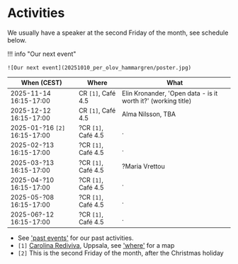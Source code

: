 # Activities

We usually have a speaker at the second Friday of the month,
see schedule below.

!!! info "Our next event"

    ![Our next event](20251010_per_olov_hammargren/poster.jpg)

When (CEST)                  | Where                  |What
-----------------------------|------------------------|-----------------------------------------------------------------------------------------------------------------
2025-11-14 16:15-17:00       |CR `[1]`, Café 4.5      |Elin Kronander, 'Open data - is it worth it?' (working title)
2025-12-12 16:15-17:00       |CR `[1]`, Café 4.5      |Alma Nilsson, TBA
2025-01-?16 `[2]` 16:15-17:00|?CR `[1]`, Café 4.5     |.
2025-02-?13 16:15-17:00      |?CR `[1]`, Café 4.5     |.
2025-03-?13 16:15-17:00      |?CR `[1]`, Café 4.5     |?Maria Vrettou
2025-04-?10 16:15-17:00      |?CR `[1]`, Café 4.5     |.
2025-05-?08 16:15-17:00      |?CR `[1]`, Café 4.5     |.
2025-06?-12 16:15-17:00      |?CR `[1]`, Café 4.5     |.

- See ['past events'](past_events.md) for our past activities.
- `[1]` [Carolina Rediviva](https://link.mazemap.com/90ZtnxI3), Uppsala,
  see ['where'](../where.md) for a map
- `[2]` This is the second Friday of the month, after the Christmas holiday
